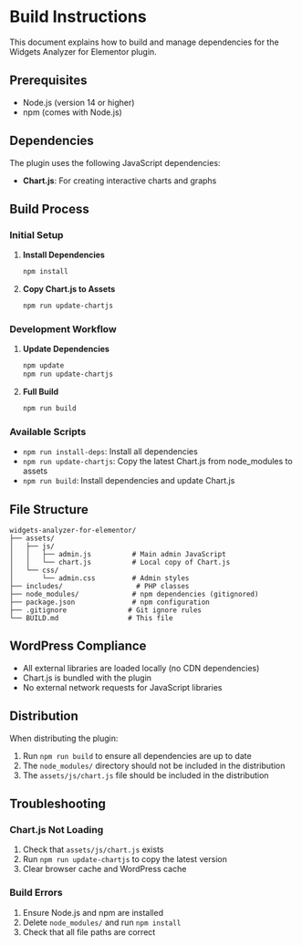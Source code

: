 # Build Instructions

This document explains how to build and manage dependencies for the Widgets Analyzer for Elementor plugin.

## Prerequisites

- Node.js (version 14 or higher)
- npm (comes with Node.js)

## Dependencies

The plugin uses the following JavaScript dependencies:

- **Chart.js**: For creating interactive charts and graphs

## Build Process

### Initial Setup

1. **Install Dependencies**
   ```bash
   npm install
   ```

2. **Copy Chart.js to Assets**
   ```bash
   npm run update-chartjs
   ```

### Development Workflow

1. **Update Dependencies**
   ```bash
   npm update
   npm run update-chartjs
   ```

2. **Full Build**
   ```bash
   npm run build
   ```

### Available Scripts

- `npm run install-deps`: Install all dependencies
- `npm run update-chartjs`: Copy the latest Chart.js from node_modules to assets
- `npm run build`: Install dependencies and update Chart.js

## File Structure

```
widgets-analyzer-for-elementor/
├── assets/
│   ├── js/
│   │   ├── admin.js          # Main admin JavaScript
│   │   └── chart.js          # Local copy of Chart.js
│   └── css/
│       └── admin.css         # Admin styles
├── includes/                  # PHP classes
├── node_modules/             # npm dependencies (gitignored)
├── package.json              # npm configuration
├── .gitignore               # Git ignore rules
└── BUILD.md                 # This file
```

## WordPress Compliance

- All external libraries are loaded locally (no CDN dependencies)
- Chart.js is bundled with the plugin
- No external network requests for JavaScript libraries

## Distribution

When distributing the plugin:

1. Run `npm run build` to ensure all dependencies are up to date
2. The `node_modules/` directory should not be included in the distribution
3. The `assets/js/chart.js` file should be included in the distribution

## Troubleshooting

### Chart.js Not Loading

1. Check that `assets/js/chart.js` exists
2. Run `npm run update-chartjs` to copy the latest version
3. Clear browser cache and WordPress cache

### Build Errors

1. Ensure Node.js and npm are installed
2. Delete `node_modules/` and run `npm install`
3. Check that all file paths are correct 